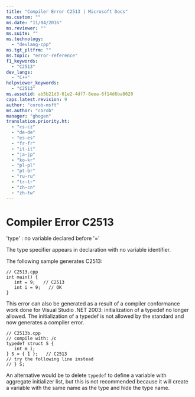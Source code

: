 ```yaml
---
title: "Compiler Error C2513 | Microsoft Docs"
ms.custom: ""
ms.date: "11/04/2016"
ms.reviewer: ""
ms.suite: ""
ms.technology: 
  - "devlang-cpp"
ms.tgt_pltfrm: ""
ms.topic: "error-reference"
f1_keywords: 
  - "C2513"
dev_langs: 
  - "C++"
helpviewer_keywords: 
  - "C2513"
ms.assetid: ab5b21d3-61e2-4df7-8eea-6f14d6ba8620
caps.latest.revision: 9
author: "corob-msft"
ms.author: "corob"
manager: "ghogen"
translation.priority.ht: 
  - "cs-cz"
  - "de-de"
  - "es-es"
  - "fr-fr"
  - "it-it"
  - "ja-jp"
  - "ko-kr"
  - "pl-pl"
  - "pt-br"
  - "ru-ru"
  - "tr-tr"
  - "zh-cn"
  - "zh-tw"
---
```

# Compiler Error C2513
'type' : no variable declared before '='  
  
 The type specifier appears in declaration with no variable identifier.  
  
 The following sample generates C2513:  
  
```  
// C2513.cpp  
int main() {  
   int = 9;   // C2513  
   int i = 9;   // OK  
}  
```  
  
 This error can also be generated as a result of a compiler conformance work done for Visual Studio .NET 2003: initialization of a typedef no longer allowed. The initialization of a typedef is not allowed by the standard and now generates a compiler error.  
  
```  
// C2513b.cpp  
// compile with: /c  
typedef struct S {  
   int m_i;  
} S = { 1 };   // C2513  
// try the following line instead  
// } S;  
```  
  
 An alternative would be to delete `typedef` to define a variable with aggregate initializer list, but this is not recommended because it will create a variable with the same name as the type and hide the type name.